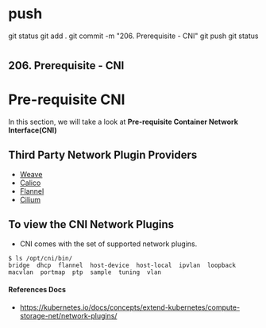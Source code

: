 
# ###################################################################################################################### 
# ###################################################################################################################### 
#  push

git status
git add .
git commit -m "206. Prerequisite - CNI"
git push
git status



# ###################################################################################################################### 
# ###################################################################################################################### 
##  206. Prerequisite - CNI

# Pre-requisite CNI

  In this section, we will take a look at **Pre-requisite Container Network Interface(CNI)**

## Third Party Network Plugin Providers

- [Weave](https://www.weave.works/docs/net/latest/kubernetes/kube-addon/#-installation)
- [Calico](https://docs.projectcalico.org/getting-started/kubernetes/quickstart)
- [Flannel](https://github.com/coreos/flannel/blob/master/Documentation/kubernetes.md)
- [Cilium](https://github.com/cilium/cilium)


## To view the CNI Network Plugins

- CNI comes with the set of supported network plugins. 

```
$ ls /opt/cni/bin/
bridge  dhcp  flannel  host-device  host-local  ipvlan  loopback  macvlan  portmap  ptp  sample  tuning  vlan
```

#### References Docs

- https://kubernetes.io/docs/concepts/extend-kubernetes/compute-storage-net/network-plugins/

